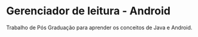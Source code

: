 # Gerenciador de leitura - Android

Trabalho de Pós Graduação para aprender os conceitos de Java e Android.